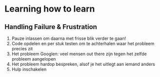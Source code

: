 # Learning how to learn

## Handling Failure & Frustration

1. Pauze inlassen om daarna met frisse blik verder te gaan!
2. Code opdelen en per stuk testen om te achterhalen waar het probleem precies zit
3. Het probleem Googlen: veel mensen out there zijn tegen het zelfde probleem aangelopen
4. Het probleem hardop bespreken, alsof je het uitlegt aan iemand anders
5. Hulp inschakelen